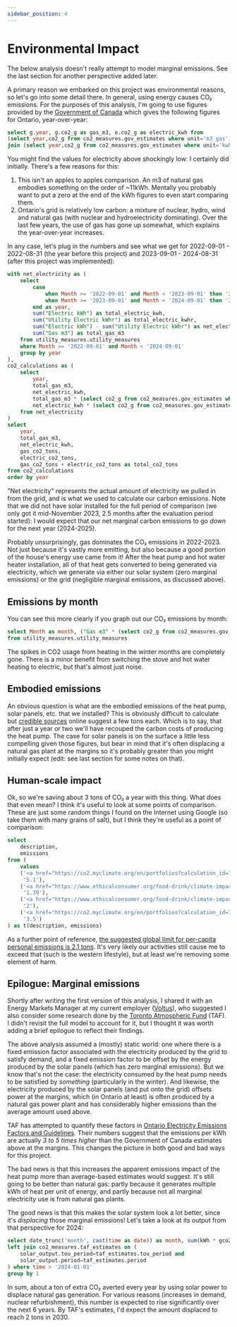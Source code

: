```yaml
---
sidebar_position: 4
---
```


# Environmental Impact

<Alert status="warning">
The below analysis doesn't really attempt to model marginal emissions. See
the last section for another perspective added later.
</Alert>

A primary reason we embarked on this project was environmental reasons, so let's go into some detail there. In general, using energy causes CO₂ emissions. For the purposes of this analysis, I'm going to use figures provided by the [Government of Canada](https://www.canada.ca/en/environment-climate-change/services/climate-change/pricing-pollution-how-it-will-work/output-based-pricing-system/federal-greenhouse-gas-offset-system/emission-factors-reference-values.html) which gives the following figures for Ontario, year-over-year:

```sql gov_estimates_co2
select g.year, g.co2_g as gas_m3, e.co2_g as electric_kwh from
(select year,co2_g from co2_measures.gov_estimates where unit='m3_gas') g
join (select year,co2_g from co2_measures.gov_estimates where unit='kwh_electricity') e on g.year=e.year
```

<DataTable data={gov_estimates_co2}>
    <Column id="year" title="Year" />
    <Column id="gas_m3" title="Grams per m3 gas" />
    <Column id="electric_kwh" title="Grams per grid kWh" />
</DataTable>

You might find the values for electricity above shockingly low: I certainly did initially. There's a few reasons for this:

1. This isn't an apples to apples comparison. An m3 of natural gas embodies something on the order of ~11kWh. Mentally you probably want to put a zero at the end of the kWh figures to even start comparing them.
2. Ontario's grid is relatively low carbon: a mixture of nuclear, hydro, wind and natural gas (with nuclear and hydroelectricity dominating). Over the last few years, the use of gas has gone up somewhat, which explains the year-over-year increases.

In any case, let's plug in the numbers and see what we get for 2022-09-01 - 2022-08-31 (the year before this project) and 2023-09-01 - 2024-08-31 (after this project was implemented):

```sql total_carbon_emissions
with net_electricity as (
    select
        case
            when Month >= '2022-09-01' and Month < '2023-09-01' then '2022-2023'
            when Month >= '2023-09-01' and Month < '2024-09-01' then '2023-2024'
        end as year,
        sum("Electric kWh") as total_electric_kwh,
        sum("Utility Electric kWhr") as total_electric_kwhr,
        sum("Electric kWh") - sum("Utility Electric kWhr") as net_electric_kwh,
        sum("Gas m3") as total_gas_m3
    from utility_measures.utility_measures
    where Month >= '2022-09-01' and Month < '2024-09-01'
    group by year
),
co2_calculations as (
    select
        year,
        total_gas_m3,
        net_electric_kwh,
        total_gas_m3 * (select co2_g from co2_measures.gov_estimates where year = extract(year from current_date) and unit = 'm3_gas') / 1000000 as gas_co2_tons,
        net_electric_kwh * (select co2_g from co2_measures.gov_estimates where year = extract(year from current_date) and unit = 'kwh_electricity') / 1000000 as electric_co2_tons
    from net_electricity
)
select
    year,
    total_gas_m3,
    net_electric_kwh,
    gas_co2_tons,
    electric_co2_tons,
    gas_co2_tons + electric_co2_tons as total_co2_tons
from co2_calculations
order by year
```

<DataTable data={total_carbon_emissions}>
    <Column id="year" title="Year" />
    <Column id="total_gas_m3" title="Total Gas (m3)" />
    <Column id="net_electric_kwh" title="Grid Electricity (kWh)" />
    <Column id="gas_co2_tons" title="Gas CO2 Tons" />
    <Column id="electric_co2_tons" title="Electricity CO2 Tons" />
    <Column id="total_co2_tons" title="Total CO2 Tons" />
</DataTable>

"Net electricity" represents the actual amount of electricity we pulled in from the grid, and is what we used to calculate our carbon emissions.
Note that we did not have solar installed for the full period of comparison (we only got it mid-November 2023, 2.5 months after the evaluation period started): I would expect that our net marginal carbon emissions to go _down_ for the next year (2024-2025).

Probably unsurprisingly, gas dominates the CO₂ emissions in 2022-2023. Not just because it's vastly more emitting, but also because a good portion of the house's energy use came from it! After the heat pump and hot water heater installation, all of that heat gets converted to being generated via electricity, which we generate via either our solar system (zero marginal emissions) or the grid (negligible marginal emissions, as discussed above).

## Emissions by month

You can see this more clearly if you graph out our CO₂ emissions by month:

```sql co2_by_month
select Month as month, ("Gas m3" * (select co2_g from co2_measures.gov_estimates where year = extract(year from Month) and unit = 'm3_gas') + "Electric kWh" * (select co2_g from co2_measures.gov_estimates where year = extract(year from Month) and unit = 'kwh_electricity')) / 1000000 as co2_tons
from utility_measures.utility_measures
```

<LineChart 
    data={co2_by_month}
    x=month
    y=co2_tons
    yFmt="LT" />

The spikes in CO2 usage from heating in the winter months are completely gone.
There is a minor benefit from switching the stove and hot water heating to electric, but that's almost just noise.

## Embodied emissions

An obvious question is what are the embodied emissions of the heat pump, solar panels, etc. that we installed?
This is obviously difficult to calculate but [credible sources](https://www.sciencedirect.com/science/article/pii/S0378778817323101) online suggest a few tons each.
Which is to say, that after just a year or two we'll have recouped the carbon costs of producing the heat pump.
The case for solar panels is on the surface a little less compelling given those figures, but bear in mind that it's often displacing a natural gas plant at the margins so it's probably greater than you might initially expect (edit: see last section for some notes on that).

## Human-scale impact

Ok, so we're saving about 3 tons of CO₂ a year with this thing.
What does that even mean?
I think it's useful to look at some points of comparison.
These are just some random things I found on the Internet using Google (so take them with many grains of salt), but I think they're useful as a point of comparison:

```sql emissions_comparison
select
    description,
    emissions
from (
    values
    ('<a href="https://co2.myclimate.org/en/portfolios?calculation_id=7816314">Round-trip flight between Toronto, Canada (YYZ) and Delhi, India (DEL)</a>',
     '5.1'),
    ('<a href="https://www.ethicalconsumer.org/food-drink/climate-impact-meat-vegetarian-vegan-diets">Vegetarian diet for one year</a>',
     '1.39'),
    ('<a href="https://www.ethicalconsumer.org/food-drink/climate-impact-meat-vegetarian-vegan-diets">Regular meat eating diet for one year</a>',
     '2'),
    ('<a href="https://co2.myclimate.org/en/portfolios?calculation_id=7816318">Driving commute of 10080km (20km/day, 252 working days) in a regular car</a>',
     '3.5')
) as t(description, emissions)
```

<DataTable data={emissions_comparison}> 
    <Column id="description" contentType="html" title="Description" /> 
    <Column id="emissions" title="CO₂ emissions (tons)" /> 
</DataTable>

As a further point of reference, [the suggested global limit for per-capita personal emissions is 2.1 tons](https://www.oxfam.org/en/press-releases/richest-1-burn-through-their-entire-annual-carbon-limit-just-10-days).
It's very likely our activities still cause me to exceed that (such is the western lifestyle), but at least we're removing some element of harm.

## Epilogue: Marginal emissions

Shortly after writing the first version of this analysis, I shared it with an Energy Markets Manager at my current employer ([Voltus](https://voltus.co)), who suggested I also consider some research done by the [Toronto Atmospheric Fund] (TAF).
I didn't revisit the full model to account for it, but I thought it was worth adding a brief epilogue to reflect their findings.

The above analysis assumed a (mostly) static world: one where there is a fixed emission factor associated with the electricity produced by the grid to satisfy demand, and a fixed emission factor to be offset by the energy produced by the solar panels (which has zero marginal emissions).
But we know that's not the case: the electricity consumed by the heat pump needs to be satisfied by _something_ (particularly in the winter).
And likewise, the electricity produced by the solar panels (and put onto the grid) offsets power at the margins, which (in Ontario at least) is often produced by a natural gas power plant and has considerably higher emissions than the average amount used above.

TAF has attempted to quantify these factors in [Ontario Electricity Emissions Factors and Guidelines].
Their numbers suggest that the emissions per kWh are actually _3 to 5 times higher_ than the Government of Canada estimates above at the margins.
This changes the picture in both good and bad ways for this project.

The bad news is that this increases the apparent emissions impact of the heat pump more than average-based estimates would suggest.
It's still going to be better than natural gas: partly because it generates multiple kWh of heat per unit of energy, and partly because not all marginal electricity use is from natural gas plants.

The good news is that this makes the solar system look a lot better, since it's _displacing_ those marginal emissions! Let's take a look at its output from that
perspective for 2024:

```sql marginal_co2_by_month
select date_trunc('month', cast(time as date)) as month, sum(kWh * gco2_kwh)/1000.0/1000.0 as co2_tons_averted, 'CO₂ Averted' as label from utility_measures.solar_output
left join co2_measures.taf_estimates on (
    solar_output.tou_period=taf_estimates.tou_period and
    solar_output.period=taf_estimates.period
) where time > '2024-01-01'
group by 1
```

<LineChart 
    data={marginal_co2_by_month}
    x=month
    y=co2_tons_averted
    series=label
    yFmt="LT" />

In sum, about a ton of extra CO₂ averted every year by using solar power to displace natural gas generation.
For various reasons (increases in demand, nuclear refurbishment), this number is expected to rise significantly over the next 6 years. By TAF's estimates, I'd expect the amount displaced to reach 2 tons in 2030.

[Toronto Atmospheric Fund]: https://taf.ca/
[Ontario Electricity Emissions Factors and Guidelines]: https://taf.ca/publications/ontario-electricity-emissions-factors-2024/

